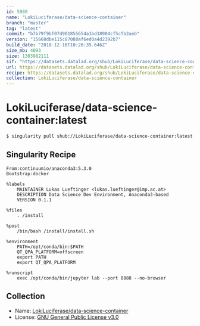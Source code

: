 ```yaml
---
id: 5980
name: "LokiLuciferase/data-science-container"
branch: "master"
tag: "latest"
commit: "b7b79f9bf07d901855654a1bd18904cf5cfb2aeb"
version: "15660dbe115c87080af6ed0a4d2392b7"
build_date: "2018-12-16T10:26:35.646Z"
size_mb: 4093
size: 1303982111
sif: "https://datasets.datalad.org/shub/LokiLuciferase/data-science-container/latest/2018-12-16-b7b79f9b-15660dbe/15660dbe115c87080af6ed0a4d2392b7.simg"
url: https://datasets.datalad.org/shub/LokiLuciferase/data-science-container/latest/2018-12-16-b7b79f9b-15660dbe/
recipe: https://datasets.datalad.org/shub/LokiLuciferase/data-science-container/latest/2018-12-16-b7b79f9b-15660dbe/Singularity
collection: LokiLuciferase/data-science-container
---
```


# LokiLuciferase/data-science-container:latest

```bash
$ singularity pull shub://LokiLuciferase/data-science-container:latest
```

## Singularity Recipe

```singularity
From:continuumio/anaconda3:5.3.0
Bootstrap:docker

%labels
    MAINTAINER Lukas Lueftinger <lukas.lueftinger@imp.ac.at>
    DESCRIPTION Data Science Dev Environment, Anaconda3-based
    VERSION 0.1.1

%files
    . /install

%post
    /bin/bash /install/install.sh

%environment
    PATH=/opt/conda/bin:$PATH
    QT_QPA_PLATFORM=offscreen
    export PATH
    export QT_QPA_PLATFORM

%runscript
    exec /opt/conda/bin/jupyter lab --port 8888 --no-browser
```

## Collection

 - Name: [LokiLuciferase/data-science-container](https://github.com/LokiLuciferase/data-science-container)
 - License: [GNU General Public License v3.0](https://api.github.com/licenses/gpl-3.0)

